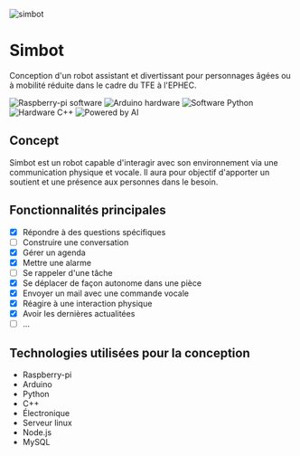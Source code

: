 ![simbot](https://github.com/guivdh/simbot/blob/master/ressource/images/signal-2020-08-23-145111_001%20(2).jpeg)
# Simbot
Conception d'un robot assistant et divertissant pour personnages âgées ou à mobilité réduite dans le cadre du TFE à l'EPHEC.

![Raspberry-pi software](https://img.shields.io/badge/Raspberry_Pi-software-informational?style=for-the-badge&color=00a814&logo=raspberry-pi&logoColor=white)
![Arduino hardware](https://img.shields.io/badge/Arduino_Mega-harware-informational?style=for-the-badge&color=00a814&logo=arduino&logoColor=white)
![Software Python](https://img.shields.io/badge/Software-Python-informational?style=for-the-badge&color=ff0000&logo=python&logoColor=white)
![Hardware C++](https://img.shields.io/badge/Hardware-C++-informational?style=for-the-badge&color=ff0000&logo=c%2B%2B&logoColor=white)
![Powered by AI](https://img.shields.io/badge/Powered_by-AI-informational?style=for-the-badge&color=0008ff)

## Concept
Simbot est un robot capable d'interagir avec son environnement via une communication physique et vocale.
Il aura pour objectif d'apporter un soutient et une présence aux personnes dans le besoin.

## Fonctionnalités principales
- [x] Répondre à des questions spécifiques
- [ ] Construire une conversation
- [x] Gérer un agenda
- [x] Mettre une alarme
- [ ] Se rappeler d'une tâche
- [x] Se déplacer de façon autonome dans une pièce
- [x] Envoyer un mail avec une commande vocale
- [x] Réagire à une interaction physique
- [x] Avoir les dernières actualitées
- [ ] ...

## Technologies utilisées pour la conception
* Raspberry-pi
* Arduino
* Python
* C++
* Électronique
* Serveur linux
* Node.js
* MySQL
